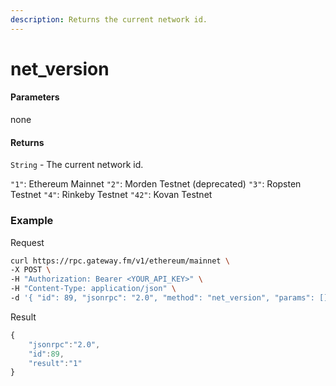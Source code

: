 ```yaml
---
description: Returns the current network id.
---
```


# net_version

#### **Parameters**

none

#### **Returns**

`String` - The current network id.

`"1"`: Ethereum Mainnet
`"2"`: Morden Testnet (deprecated)
`"3"`: Ropsten Testnet
`"4"`: Rinkeby Testnet
`"42"`: Kovan Testnet

### **Example**
Request

```bash
curl https://rpc.gateway.fm/v1/ethereum/mainnet \
-X POST \
-H "Authorization: Bearer <YOUR_API_KEY>" \
-H "Content-Type: application/json" \
-d '{ "id": 89, "jsonrpc": "2.0", "method": "net_version", "params": []}'
```
Result

```javascript
{
    "jsonrpc":"2.0",
    "id":89,
    "result":"1"
}
```
